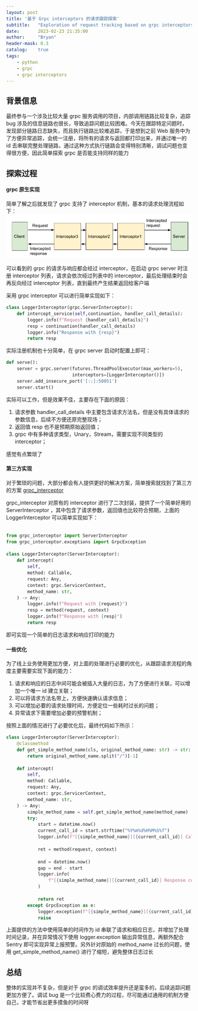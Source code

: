 ```yaml
---
layout: post
title: '基于 Grpc interceptors 的请求跟踪探索'
subtitle:   "Exploration of request tracking based on grpc interceptors"
date:       2023-02-23 21:35:00
author:     "Bryan"
header-mask: 0.3
catalog:    true
tags:
    - python
    - grpc
    - grpc interceptors
---
```


## 背景信息
最终参与一个涉及比较大量 grpc 服务调用的项目，内部调用链路比较复杂，追踪 bug 涉及的信息链路也很长，导致追踪问题比较困难。今天在跟踪特定问题时，发现部分链路日志缺失，而且执行链路比较难追踪，于是想到之前 Web 服务中为了方便异常追踪，会统一注册，将所有的请求与返回都打印出来，并通过唯一的 id 去串联完整处理链路，通过这种方式执行链路会变得特别清晰，调试问题也变得很方便，因此简单探索 grpc 是否能支持同样的能力

## 探索过程
#### grpc 原生实现
简单了解之后就发现了 grpc 支持了 interceptor 机制，基本的请求处理流程如下：
![app](/img/in-post/grpc-interceptors/grpc-web-interceptors.png)

可以看到的 grpc 的请求与响应都会经过 interceptor，在启动 grpc server 时注册 interceptor 列表，请求会依次经过列表中的 interceptor，最后处理结束时会再反向经过 interceptor 列表，直到最终产生结果返回给客户端

采用 grpc interceptor 可以进行简单实现如下：

```python
class LoggerInterceptor(grpc.ServerInterceptor):
    def intercept_service(self,continuation, handler_call_details):
        logger.info(f"Request {handler_call_details}")
        resp = continuation(handler_call_details)
        logger.info("Response with {resp}")
        return resp
```

实际注册机制也十分简单，在 grpc server 启动时配置上即可：

```python
def serve():
    server = grpc.server(futures.ThreadPoolExecutor(max_workers=5),
                         interceptors=[LoggerInterceptor()])
    server.add_insecure_port('[::]:50051')
    server.start()
```

实际可以工作，但是效果不佳，主要存在下面的原因：
1. 请求参数 handler_call_details 中主要包含请求方法名，但是没有具体请求的参数信息，后续不方便还原完整现场；
2. 返回值 resp 也不是预期原始返回值；
3. grpc 中有多种请求类型，Unary，Stream，需要实现不同类型的 interceptor；

感觉有点繁琐了

#### 第三方实现
对于繁琐的问题，大部分都会有人提供更好的解决方案，简单搜索就找到了第三方的方案 [grpc_interceptor](https://github.com/d5h-foss/grpc-interceptor)

grpc_interceptor 对原有的 interceptor 进行了二次封装，提供了一个简单好用的 ServerInterceptor ，其中包含了请求参数，返回值也比较符合预期，上面的 LoggerInterceptor 可以简单实现如下：

```python

from grpc_interceptor import ServerInterceptor
from grpc_interceptor.exceptions import GrpcException

class LoggerInterceptor(ServerInterceptor):
    def intercept(
        self,
        method: Callable,
        request: Any,
        context: grpc.ServicerContext,
        method_name: str,
    ) -> Any:
        logger.info(f"Request with {request}")
        resp = method(request, context)
        logger.info(f"Response with {resp}")
        return resp
```

即可实现一个简单的日志请求和响应打印的能力

#### 一些优化
为了线上业务使用更加方便，对上面的处理进行必要的优化，从跟踪请求流程的角度主要需要实现下面的能力：
1. 请求和响应的日志中间可能会被插入大量的日志，为了方便进行关联，可以增加一个唯一 id 建立关联；
2. 可以将请求方法名带上，方便快速确认请求信息；
3. 可以增加必要的请求处理时间，方便定位一些耗时过长的问题；
4. 异常请求下需要增加必要的预警机制；

按照上面的情况进行了必要优化后，最终代码如下所示：

```python
class LoggerInterceptor(ServerInterceptor):
    @classmethod
    def get_simple_method_name(cls, original_method_name: str) -> str:
        return original_method_name.split("/")[-1]

    def intercept(
        self,
        method: Callable,
        request: Any,
        context: grpc.ServicerContext,
        method_name: str,
    ) -> Any:
        simple_method_name = self.get_simple_method_name(method_name)
        try:
            start = datetime.now()
            current_call_id = start.strftime("%Y%m%d%H%M%S%f")
            logger.info(f"[{simple_method_name}][{current_call_id}] Call with {request}")

            ret = method(request, context)

            end = datetime.now()
            gap = end - start
            logger.info(
                f"[{simple_method_name}][{current_call_id}] Response cost {gap.seconds}.{gap.microseconds}s, details: {ret}"
            )

            return ret
        except GrpcException as e:
            logger.exception(f"[{simple_method_name}][{current_call_id}] handle got exception: {e}")
            raise
```

上面提供的方法中使用简单的时间作为 id 串联了请求和相应日志，并增加了处理时间记录，并在异常情况下使用 logger.exception 输出异常信息，再额外配合 Sentry 即可实现异常上报预警。另外针对原始的 method_name 过长的问题，使用 get_simple_method_name() 进行了缩短，避免整体日志过长

## 总结
整体的实现并不复杂，但是对于 grpc 的调试效率提升还是蛮多的，后续追踪问题更加方便了。调试 bug 是一个比较费心费力的过程，尽可能通过通用的机制方便自己，才能节省出更多摸鱼的时间呀
